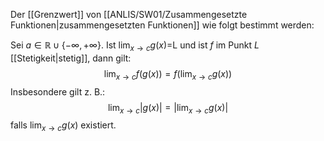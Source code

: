 Der [[Grenzwert]] von [[ANLIS/SW01/Zusammengesetzte Funktionen|zusammengesetzten Funktionen]] wie folgt bestimmt werden:

Sei $a \in \mathbb{R} \cup\{-\infty,+\infty\}$. Ist $\lim_{ x \to c }g(x)$=L und ist $f$ im Punkt $L$ [[Stetigkeit|stetig]], dann gilt:
$$
\lim_{ x \to c } f(g(x))=f(\lim_{ x \to c } g(x))
$$
Insbesondere gilt z. B.:
$$
\lim_{ x \to c } \lvert g(x) \rvert = \lvert \lim_{ x \to c }g(x)  \rvert  
$$
falls $\lim_{ x \to c }g(x)$ existiert.